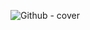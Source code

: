 ![Github - cover](https://user-images.githubusercontent.com/48633090/173322499-6d786de8-c907-4c06-8ab0-4ea6c3f6aa69.svg)
